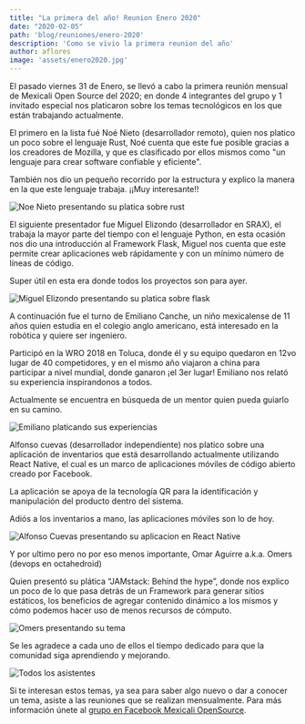 ```yaml
---
title: "La primera del año! Reunion Enero 2020"
date: "2020-02-05"
path: 'blog/reuniones/enero-2020'
description: 'Como se vivio la primera reunion del año'
author: aflores
image: 'assets/enero2020.jpg'
---
```


El pasado viernes 31 de Enero, se llevó a cabo la primera reunión mensual de Mexicali Open Source del 2020; en donde 4 integrantes del grupo y 1 invitado especial nos platicaron sobre los temas tecnológicos en los que están trabajando actualmente.  



El primero en la lista fué Noé Nieto (desarrollador remoto), quien nos platico un poco sobre el lenguaje Rust, Noé cuenta que este fue posible gracias a los creadores de Mozilla, y que es clasificado por ellos mismos como "un lenguaje para crear software confiable y eficiente". 

También nos dio un pequeño recorrido por la estructura y explico la manera en la que este lenguaje trabaja.  ¡¡Muy interesante!! 

![Noe Nieto presentando su platica sobre rust](/assets/enero2020_rust.jpg)


El siguiente presentador fue Miguel Elizondo (desarrollador en SRAX), el trabaja la mayor parte del tiempo con el lenguaje Python, en esta ocasión nos dio una introducción al Framework Flask, Miguel nos cuenta que este permite crear aplicaciones web rápidamente y con un mínimo número de líneas de código. 

Super útil en esta era donde todos los proyectos son para ayer. 

![Miguel Elizondo presentando su platica sobre flask](/assets/enero2020_flask.jpg)


A continuación fue el turno de Emiliano Canche, un niño mexicalense de 11 años quien estudia en el colegio anglo americano, está interesado en la robótica y quiere ser ingeniero. 

Participó en la WRO 2018 en Toluca, donde él y su equipo quedaron en 12vo lugar de 40 competidores, y en el mismo año viajaron a china para participar a nivel mundial, donde ganaron ¡el 3er lugar! Emiliano nos relató su experiencia inspirandonos a todos. 

Actualmente se encuentra en búsqueda de un mentor quien pueda guiarlo en su camino. 

![Emiliano platicando sus experiencias](/assets/enero2020_emiliano.jpg)

Alfonso cuevas (desarrollador independiente) nos platico sobre una aplicación de inventarios que está desarrollando actualmente utilizando React Native, el cual es un marco de aplicaciones móviles de código abierto creado por Facebook. 

La aplicación se apoya de la tecnología QR para la identificación y manipulación del producto dentro del sistema. 

Adiós a los inventarios a mano, las aplicaciones móviles son lo de hoy. 

![Alfonso Cuevas presentando su aplicacion en React Native](/assets/enero2020_reactNative.JPG)


Y por ultimo pero no por eso menos importante, Omar Aguirre a.k.a. Omers (devops en octahedroid) 

Quien presentó su plática “JAMstack: Behind the hype”, donde nos explico un poco de lo que pasa detrás de un Framework para generar sitios estáticos, los beneficios de agregar contenido dinámico a los mismos y cómo podemos hacer uso de menos recursos de cómputo.

![Omers presentando su tema](/assets/enero2020_jamstack.JPG)


Se les agradece a cada uno de ellos el tiempo dedicado para que la comunidad siga aprendiendo y mejorando. 

![Todos los asistentes](/assets/enero2020_todos.jpg)

Si te interesan estos temas, ya sea para saber algo nuevo o dar a conocer un tema, asiste a las reuniones que se realizan mensualmente. Para más información únete al [grupo en Facebook Mexicali OpenSource](https://www.facebook.com/groups/mxlos/).



